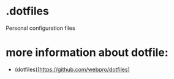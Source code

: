 # .dotfiles
Personal configuration files

# more information about dotfile:
- (dotfiles)[https://github.com/webpro/dotfiles]
